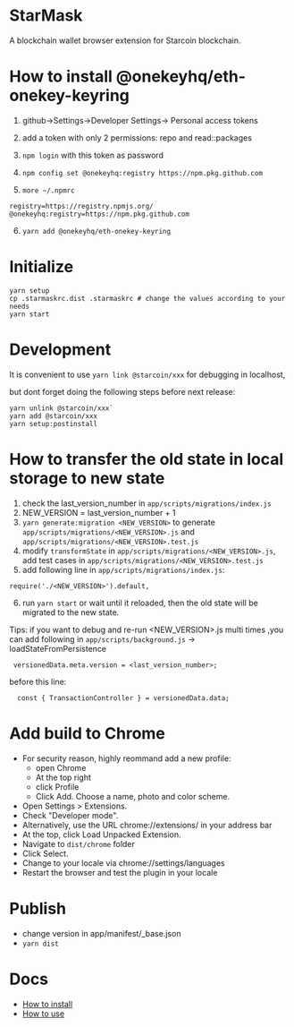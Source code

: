 # StarMask
A blockchain wallet browser extension for Starcoin blockchain.

# How to install @onekeyhq/eth-onekey-keyring

1. github->Settings->Developer Settings-> Personal access tokens 

2. add a token with only 2 permissions: repo and read::packages

3. `npm login` with this token as password

4. `npm config set @onekeyhq:registry https://npm.pkg.github.com`

5. `more ~/.npmrc`

```
registry=https://registry.npmjs.org/
@onekeyhq:registry=https://npm.pkg.github.com
```

6. `yarn add @onekeyhq/eth-onekey-keyring`


# Initialize

```
yarn setup
cp .starmaskrc.dist .starmaskrc # change the values according to your needs
yarn start
```
# Development

It is convenient to use `yarn link @starcoin/xxx` for debugging in localhost,

but dont forget doing the following steps before next release:

```
yarn unlink @starcoin/xxx`
yarn add @starcoin/xxx
yarn setup:postinstall
```

# How to transfer the old state in local storage to new state
1. check the last_version_number in `app/scripts/migrations/index.js`
2. NEW_VERSION = last_version_number + 1
3. `yarn generate:migration <NEW_VERSION>` to generate `app/scripts/migrations/<NEW_VERSION>.js` and `app/scripts/migrations/<NEW_VERSION>.test.js`
4. modify `transformState` in  `app/scripts/migrations/<NEW_VERSION>.js`, add test cases in `app/scripts/migrations/<NEW_VERSION>.test.js`
5. add following line in `app/scripts/migrations/index.js`:

```
require('./<NEW_VERSION>').default, 
```

6. run `yarn start` or wait until it reloaded, then the old state will be migrated to the new state.

Tips:
if you want to debug and re-run <NEW_VERSION>.js multi times ,you can add following in `app/scripts/background.js` -> loadStateFromPersistence  

```
 versionedData.meta.version = <last_version_number>;
```

before this line:

```
  const { TransactionController } = versionedData.data;
```


# Add build to Chrome
- For security reason, highly reommand add a new profile: 
    - open Chrome
    - At the top right
    - click Profile
    - Click Add. Choose a name, photo and color scheme.
- Open Settings > Extensions.
- Check "Developer mode".
- Alternatively, use the URL chrome://extensions/ in your address bar
- At the top, click Load Unpacked Extension.
- Navigate to `dist/chrome` folder
- Click Select.
- Change to your locale via chrome://settings/languages
- Restart the browser and test the plugin in your locale

# Publish
- change version in app/manifest/_base.json
- `yarn dist`

# Docs
- [How to install](./docs/how-to-install.md)
- [How to use](./docs/how-to-use.md)